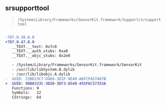 ## srsupporttool

> `/System/Library/Frameworks/SensorKit.framework/Support/srsupporttool`

```diff

-707.0.38.0.0
+707.0.47.0.0
   __TEXT.__text: 0x7c0
   __TEXT.__auth_stubs: 0xa0
   __TEXT.__objc_stubs: 0x2e0

   - /System/Library/Frameworks/SensorKit.framework/SensorKit
   - /usr/lib/libSystem.B.dylib
   - /usr/lib/libobjc.A.dylib
-  UUID: 23BE23C7-D4E6-3D1F-9E49-A6FCFA57A87B
+  UUID: 90B8333C-3D50-3EF3-8549-455F6C57353A
   Functions: 9
   Symbols:   22
   CStrings:  64

```
